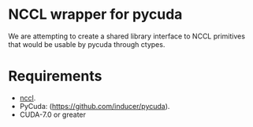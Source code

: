 # NCCL wrapper for pycuda
We are attempting to create a shared library interface to NCCL primitives that would be usable by pycuda through ctypes.

# Requirements
- [nccl](https://github.com/nvidia/nccl).
- PyCuda: (https://github.com/inducer/pycuda).
- CUDA-7.0 or greater


